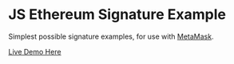 # JS Ethereum Signature Example

Simplest possible signature examples, for use with [MetaMask](https://metamask.io).

[Live Demo Here](https://dicether.github.io/js-eth-personal-sign-examples/)
